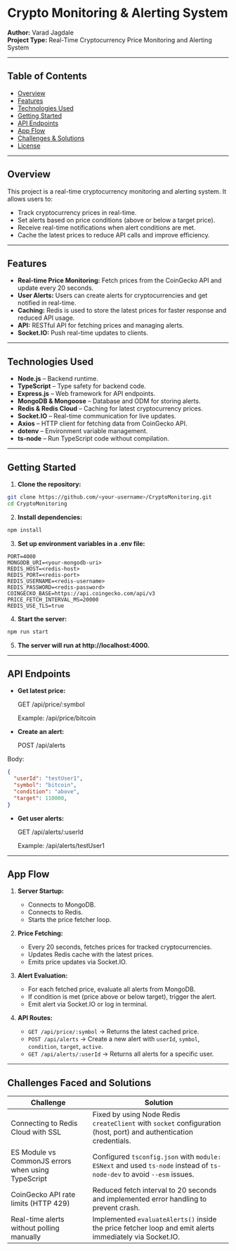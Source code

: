 # Crypto Monitoring & Alerting System

**Author:** Varad Jagdale  
**Project Type:** Real-Time Cryptocurrency Price Monitoring and Alerting System

---

## Table of Contents

- [Overview](#overview)  
- [Features](#features)  
- [Technologies Used](#technologies-used)  
- [Getting Started](#getting-started)  
- [API Endpoints](#api-endpoints)  
- [App Flow](#app-flow)  
- [Challenges & Solutions](#challenges--solutions)  
- [License](#license)  

---

## Overview

This project is a real-time cryptocurrency monitoring and alerting system. It allows users to:

- Track cryptocurrency prices in real-time.
- Set alerts based on price conditions (above or below a target price).
- Receive real-time notifications when alert conditions are met.
- Cache the latest prices to reduce API calls and improve efficiency.

---

## Features

- **Real-time Price Monitoring:** Fetch prices from the CoinGecko API and update every 20 seconds.  
- **User Alerts:** Users can create alerts for cryptocurrencies and get notified in real-time.  
- **Caching:** Redis is used to store the latest prices for faster response and reduced API usage.  
- **API:** RESTful API for fetching prices and managing alerts.  
- **Socket.IO:** Push real-time updates to clients.

---

## Technologies Used

- **Node.js** – Backend runtime.  
- **TypeScript** – Type safety for backend code.  
- **Express.js** – Web framework for API endpoints.  
- **MongoDB & Mongoose** – Database and ODM for storing alerts.  
- **Redis & Redis Cloud** – Caching for latest cryptocurrency prices.  
- **Socket.IO** – Real-time communication for live updates.  
- **Axios** – HTTP client for fetching data from CoinGecko API.  
- **dotenv** – Environment variable management.  
- **ts-node** – Run TypeScript code without compilation.  

---

## Getting Started

1. **Clone the repository:**

```bash
git clone https://github.com/<your-username>/CryptoMonitoring.git
cd CryptoMonitoring 
```

2. **Install dependencies:**
   
```bash
npm install
```

3. **Set up environment variables in a .env file:**

```env
PORT=4000
MONGODB_URI=<your-mongodb-uri>
REDIS_HOST=<redis-host>
REDIS_PORT=<redis-port>
REDIS_USERNAME=<redis-username>
REDIS_PASSWORD=<redis-password>
COINGECKO_BASE=https://api.coingecko.com/api/v3
PRICE_FETCH_INTERVAL_MS=20000
REDIS_USE_TLS=true
```

4. **Start the server:**

```bash
npm run start
```

5. **The server will run at http://localhost:4000.**

---

## API Endpoints

- **Get latest price:**

   GET /api/price/:symbol

   Example: /api/price/bitcoin
- **Create an alert:**
   
   POST /api/alerts
  
Body:
```json
{
  "userId": "testUser1",
  "symbol": "bitcoin",
  "condition": "above",
  "target": 110000,
}
```

- **Get user alerts:**
   
    GET /api/alerts/:userId

    Example: /api/alerts/testUser1

---

## App Flow

1. **Server Startup:**
   - Connects to MongoDB.
   - Connects to Redis.
   - Starts the price fetcher loop.

2. **Price Fetching:**
   - Every 20 seconds, fetches prices for tracked cryptocurrencies.
   - Updates Redis cache with the latest prices.
   - Emits price updates via Socket.IO.

3. **Alert Evaluation:**
   - For each fetched price, evaluate all alerts from MongoDB.
   - If condition is met (price above or below target), trigger the alert.
   - Emit alert via Socket.IO or log in terminal.

4. **API Routes:**
   - `GET /api/price/:symbol` → Returns the latest cached price.
   - `POST /api/alerts` → Create a new alert with `userId`, `symbol`, `condition`, `target`, `active`.
   - `GET /api/alerts/:userId` → Returns all alerts for a specific user.

---

## Challenges Faced and Solutions

| Challenge                                          | Solution                                                                                                              |
| -------------------------------------------------- | --------------------------------------------------------------------------------------------------------------------- |
| Connecting to Redis Cloud with SSL                 | Fixed by using Node Redis `createClient` with `socket` configuration (host, port) and authentication credentials.     |
| ES Module vs CommonJS errors when using TypeScript | Configured `tsconfig.json` with `module: ESNext` and used `ts-node` instead of `ts-node-dev` to avoid `--esm` issues. |
| CoinGecko API rate limits (HTTP 429)               | Reduced fetch interval to 20 seconds and implemented error handling to prevent crash.                                 |
| Real-time alerts without polling manually          | Implemented `evaluateAlerts()` inside the price fetcher loop and emit alerts immediately via Socket.IO.               |




